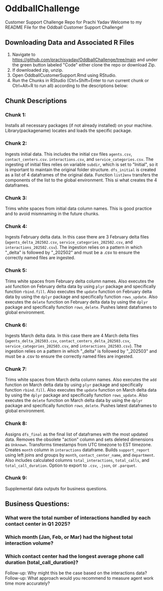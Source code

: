 # OddballChallenge
Customer Support Challenge Repo for Prachi Yadav
Welcome to my README File for the Oddball Customer Support Challenge!

## Downloading Data and Associated R Files
1. Navigate to https://github.com/prachisyadav/OddballChallenge/tree/main and under the green button labeled "Code" either clone the repo or download Zip.
2. If downloaded zip, unzip.
3. Open OddballCustomerSupport.Rmd using RStudio.
4. Run the Chunks in RStudio (Ctrl+Shift+Enter to run current chunk or Ctrl+Alt+R to run all) according to the descriptions below:

## Chunk Descriptions 
### Chunk 1:
Installs all necessary packages (if not already installed) on your machine. Library(packagename) locates and loads the specific package.

### Chunk 2:
Ingests initial data. This includes the initial csv files `agents.csv`, `contact_centers.csv`. `interactions.csv`, and `service_categories.csv`. The ingesting of initial files relies on variable `subdir`, which is set to "Initial", so it is important to maintain the original folder structure. 
`dfs_initial` is created as a list of 4 dataframes of the original data. Function `list2env` transfers the components of the list to the global environment. This si what creates the 4 dataframes.

### Chunk 3:
Trims white spaces from initial data column names. This is good practice and to avoid mismnaming in the future chunks.

### Chunk 4:
Ingests February delta data. In this case there are 3 February delta files (`agents_delta_202502.csv`, `service_categories_202502.csv`, and `interactions_202502.csv`). The ingestion relies on a pattern in which "_delta" is followed by "_202502" and must be a .csv to ensure the correctly named files are ingested.

### Chunk 5:
Trims white spaces from February delta column names. 
Also executes the `add` function on February delta data by using `plyr` package and specifically function `rbind.fill`.
Also executes the `update` function on February delta data by using the `dplyr` package and specifically function `rows_update`.
Also executes the `delete` function on February delta data by using the `dplyr` package and specifically function  `rows_delete`.
Pushes latest dataframes to global environment.

### Chunk 6:
Ingests March delta data. In this case there are 4 March delta files (`agents_delta_202503.csv`, `contact_centers_delta_202503.csv`, `service_categories_202503.csv`, and `interactions_202503.csv`). The ingestion relies on a pattern in which "_delta" is followed by "_202503" and must be a .csv to ensure the correctly named files are ingested.

### Chunk 7:
Trims white spaces from March delta column names. 
Also executes the `add` function on March delta data by using `plyr` package and specifically function `rbind.fill`.
Also executes the `update` function on March delta data by using the `dplyr` package and specifically function `rows_update`.
Also executes the `delete` function on March delta data by using the `dplyr` package and specifically function  `rows_delete`.
Pushes latest dataframes to global environment.

### Chunk 8:
Assigns `dfs_final` as the final list of dataframes with the most updated data. Removes the obsolete "action" column and sets deleted dimensions as `Unknown`.
Transforms timestamps from UTC timezone to EST timezone.
Creates `month` column in `interactions` dataframe.
Builds `support_report` using left joins and groups by `month`, `contact_center_name`, and `department`. Also includes calculated columns `total_interactions`, `total_calls`, and `total_call_duration`.
Option to export to `.csv`, `.json`, or `.parquet`.

### Chunk 9:
Supplemental data outputs for business questions.

## Business Questions:
### What were the total number of interactions handled by each contact center in Q1 2025?
### Which month (Jan, Feb, or Mar) had the highest total interaction volume?
### Which contact center had the longest average phone call duration (total_call_duration)?
Follow-up: Why might this be the case based on the interactions data?
Follow-up: What approach would you recommend to measure agent work time more accurately?


